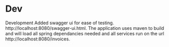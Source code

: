 # Dev
Development
Added swagger ui for ease of testing. http://localhost:8080/swagger-ui.html. 
The application uses maven to build and will load all spring dependancies needed and all services run on the url http://localhost:8080/invoices.
